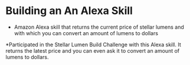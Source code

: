 #  Building an An Alexa Skill

* Amazon Alexa skill that returns the current price of stellar lumens and with which you can convert an amount of lumens to dollars

*Participated in the Stellar Lumen Build Challenge with this Alexa skill. It returns the latest price and you can even ask it to convert an amount of lumens to dollars.